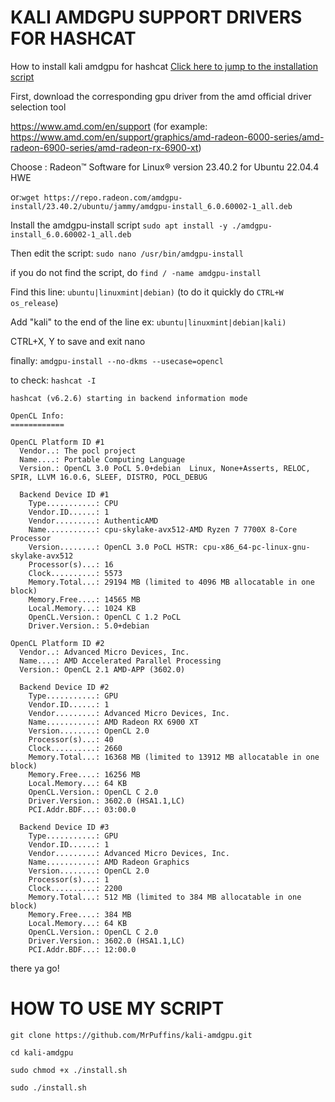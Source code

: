 # KALI AMDGPU SUPPORT DRIVERS FOR HASHCAT
How to install kali amdgpu for hashcat
[Click here to jump to the installation script](#installation)

First, download the corresponding gpu driver from the amd official driver selection tool

https://www.amd.com/en/support
(for example: https://www.amd.com/en/support/graphics/amd-radeon-6000-series/amd-radeon-6900-series/amd-radeon-rx-6900-xt)

Choose : Radeon™ Software for Linux® version 23.40.2 for Ubuntu 22.04.4 HWE

or:```wget https://repo.radeon.com/amdgpu-install/23.40.2/ubuntu/jammy/amdgpu-install_6.0.60002-1_all.deb```

Install the amdgpu-install script
```sudo apt install -y ./amdgpu-install_6.0.60002-1_all.deb```

Then edit the script:
```sudo nano /usr/bin/amdgpu-install```

if you do not find the script, do ```find / -name amdgpu-install```

Find this line: 
```ubuntu|linuxmint|debian)```
(to do it quickly do ```CTRL+W os_release```)

Add "kali" to the end of the line
ex: ```ubuntu|linuxmint|debian|kali)```

CTRL+X, Y to save and exit nano

finally:
```amdgpu-install --no-dkms --usecase=opencl```

to check: ```hashcat -I```
```hashcat -I                                
hashcat (v6.2.6) starting in backend information mode

OpenCL Info:
============

OpenCL Platform ID #1
  Vendor..: The pocl project
  Name....: Portable Computing Language
  Version.: OpenCL 3.0 PoCL 5.0+debian  Linux, None+Asserts, RELOC, SPIR, LLVM 16.0.6, SLEEF, DISTRO, POCL_DEBUG

  Backend Device ID #1
    Type...........: CPU
    Vendor.ID......: 1
    Vendor.........: AuthenticAMD
    Name...........: cpu-skylake-avx512-AMD Ryzen 7 7700X 8-Core Processor
    Version........: OpenCL 3.0 PoCL HSTR: cpu-x86_64-pc-linux-gnu-skylake-avx512
    Processor(s)...: 16
    Clock..........: 5573
    Memory.Total...: 29194 MB (limited to 4096 MB allocatable in one block)
    Memory.Free....: 14565 MB
    Local.Memory...: 1024 KB
    OpenCL.Version.: OpenCL C 1.2 PoCL
    Driver.Version.: 5.0+debian

OpenCL Platform ID #2
  Vendor..: Advanced Micro Devices, Inc.
  Name....: AMD Accelerated Parallel Processing
  Version.: OpenCL 2.1 AMD-APP (3602.0)

  Backend Device ID #2
    Type...........: GPU
    Vendor.ID......: 1
    Vendor.........: Advanced Micro Devices, Inc.
    Name...........: AMD Radeon RX 6900 XT
    Version........: OpenCL 2.0 
    Processor(s)...: 40
    Clock..........: 2660
    Memory.Total...: 16368 MB (limited to 13912 MB allocatable in one block)
    Memory.Free....: 16256 MB
    Local.Memory...: 64 KB
    OpenCL.Version.: OpenCL C 2.0 
    Driver.Version.: 3602.0 (HSA1.1,LC)
    PCI.Addr.BDF...: 03:00.0

  Backend Device ID #3
    Type...........: GPU
    Vendor.ID......: 1
    Vendor.........: Advanced Micro Devices, Inc.
    Name...........: AMD Radeon Graphics
    Version........: OpenCL 2.0 
    Processor(s)...: 1
    Clock..........: 2200
    Memory.Total...: 512 MB (limited to 384 MB allocatable in one block)
    Memory.Free....: 384 MB
    Local.Memory...: 64 KB
    OpenCL.Version.: OpenCL C 2.0 
    Driver.Version.: 3602.0 (HSA1.1,LC)
    PCI.Addr.BDF...: 12:00.0
```
there ya go! 

<a id="installation"></a>
# HOW TO USE MY SCRIPT

```git clone https://github.com/MrPuffins/kali-amdgpu.git```

```cd kali-amdgpu```

```sudo chmod +x ./install.sh```

```sudo ./install.sh```
